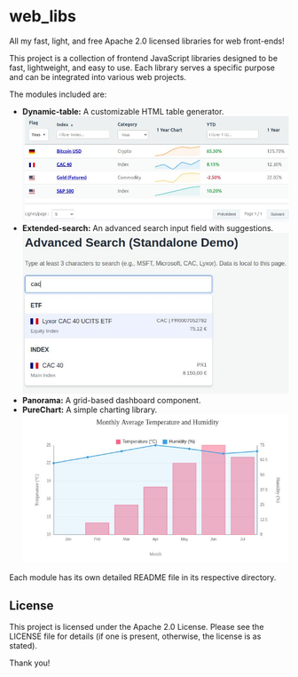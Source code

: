 # web_libs
All my fast, light, and free Apache 2.0 licensed libraries for web front-ends!

This project is a collection of frontend JavaScript libraries designed to be fast, lightweight, and easy to use. Each library serves a specific purpose and can be integrated into various web projects.

The modules included are:

*   **Dynamic-table:** A customizable HTML table generator.
    ![Dynamic-table Preview](table.jpg)
*   **Extended-search:** An advanced search input field with suggestions.
    ![Extended-search Preview](search.jpg)
*   **Panorama:** A grid-based dashboard component.
*   **PureChart:** A simple charting library.
    ![PureChart Preview](graph.jpg)

Each module has its own detailed README file in its respective directory.

## License
This project is licensed under the Apache 2.0 License. Please see the LICENSE file for details (if one is present, otherwise, the license is as stated).

Thank you!